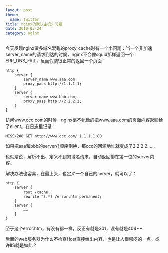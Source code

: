 ```yaml
---
layout: post
theme:
  name: twitter
title: nginx的默认主机头问题
date: 2010-03-24
category: nginx
---
```


今天发现nginx做多域名混跑的proxy_cache时有一个小问题：当一个非加速server_name的请求到达的时候，nginx不会像squid那样返回一个ERR_DNS_FAIL，反而假装很正常的返回一个页面：
```nginx
http {
    server {
        server_name www.aaa.com;
        proxy_pass http://1.1.1.1;
    }
    server {
        server_name www.bbb.com;
        proxy_pass http://2.2.2.2;
    }
}
```
访问www.ccc.com的时候，nginx毫不犹豫的把www.aaa.com的页面内容返回给了client。在日志里记录：

    MISS/200 GET http://www.ccc.com/ 1.1.1.1:80

如果把aaa和bbb的server{}顺序倒换，那ccc的回源地址就变成了2.2.2.2……

也就是说，解析不出、定义不到的域名请求，自动返回排在第一位的server内容。

解决办法也容易，在最上头，也定义一个自己的server，就可以了：
```nginx
http {
    server {
        root /cache;
        rewrite ^(.*) /error.htm permanent;
    }
    server {
        ……
    }
}
```
至于这个error.htm，有没有都一样，反正有就是301，没有就是404~~

后面的web服务器为什么不检查Host直接给出内容，也是让人很郁闷的一点。或许IIS就是如此？
